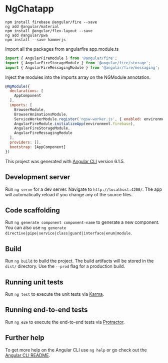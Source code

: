 # NgChatapp

```
npm install firebase @angular/fire --save
ng add @angular/material
npm install @angular/flex-layout --save
ng add @angular/pwa
npm install --save hammerjs
```

Import all the packages from angularfire
app.module.ts
```javascript
import { AngularFireModule } from '@angular/fire';
import { AngularFireStorageModule } from '@angular/fire/storage';
import { AngularFireMessagingModule } from '@angular/fire/messaging';
```

Inject the modules into the imports array on the NGModule annotation.
```javascript
@NgModule({
  declarations: [
    AppComponent
  ],
  imports: [
    BrowserModule,
    BrowserAnimationsModule,
    ServiceWorkerModule.register('ngsw-worker.js', { enabled: environment.production }),
    AngularFireModule.initializeApp(environment.firebase),
    AngularFireStorageModule,
    AngularFireMessagingModule
  ],
  providers: [],
  bootstrap: [AppComponent]
})
```



This project was generated with [Angular CLI](https://github.com/angular/angular-cli) version 6.1.5.

## Development server

Run `ng serve` for a dev server. Navigate to `http://localhost:4200/`. The app will automatically reload if you change any of the source files.

## Code scaffolding

Run `ng generate component component-name` to generate a new component. You can also use `ng generate directive|pipe|service|class|guard|interface|enum|module`.

## Build

Run `ng build` to build the project. The build artifacts will be stored in the `dist/` directory. Use the `--prod` flag for a production build.

## Running unit tests

Run `ng test` to execute the unit tests via [Karma](https://karma-runner.github.io).

## Running end-to-end tests

Run `ng e2e` to execute the end-to-end tests via [Protractor](http://www.protractortest.org/).

## Further help

To get more help on the Angular CLI use `ng help` or go check out the [Angular CLI README](https://github.com/angular/angular-cli/blob/master/README.md).
